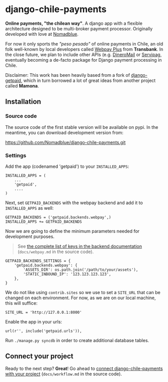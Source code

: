 # django-chile-payments

**Online payments, "the chilean way"**. A django app with a flexible architecture designed to be multi-broker payment processor. Originally developed with love at [Nomadblue](http://www.nomadblue.com).

For now it only sports the *"peso pesado"* of online payments in Chile, an old folk well-known by local developers called [Webpay Plus](https://www.transbank.cl/public/pagina_producto_11.html) from **Transbank**. In the close future, we plan to include other APIs (e.g. [DineroMail](https://cl.dineromail.com/desarrolladores/biblioteca) or [Servipag](https://www.servipag.com/Portal-De-Pagos-En-Linea/Home/botondepago), eventually becoming a de-facto package for Django payment processing in Chile.

Disclaimer: This work has been heavily based from a fork of [django-getpaid](https://github.com/cypreess/django-getpaid), which in turn borrowed a lot of great ideas from another project called **Mamona**.

## Installation

### Source code

The source code of the first stable version will be available on pypi. In the meantime, you can download development version from:

https://github.com/Nomadblue/django-chile-payments.git

### Settings

Add the app (codenamed 'getpaid') to your `INSTALLED_APPS`:

    INSTALLED_APPS = (
        ...
        'getpaid',
        ....
    )

Next, set `GETPAID_BACKENDS` with the webpay backend and add it to `INSTALLED_APPS` as well:

    GETPAID_BACKENDS = ('getpaid.backends.webpay',)
    INSTALLED_APPS += GETPAID_BACKENDS

Now we are going to define the minimum parameters needed for development purposes.

> See [the complete list of keys in the backend documentation](/viewdocs/webpay/) (`docs/webpay.md` in the source code).

    GETPAID_BACKENDS_SETTINGS = {
        'getpaid.backends.webpay': {
            'ASSETS_DIR': os.path.join('/path/to/your/assets'),
            'STATIC_INBOUND_IP': '123.123.123.123',
        },
    }

We do not like using `contrib.sites` so we use to set a `SITE_URL` that can be changed on each environment. For now, as we are on our local machine, this will suffice:

    SITE_URL = 'http://127.0.0.1:8000'

Enable the app in your urls:

    url(r'', include('getpaid.urls')),

Run `./manage.py syncdb` in order to create additional database tables.

## Connect your project

Ready to the next step? **Great**! Go ahead to [connect django-chile-payments with your project](/viewdocs/workflow) (`docs/workflow.md` in the source code).
